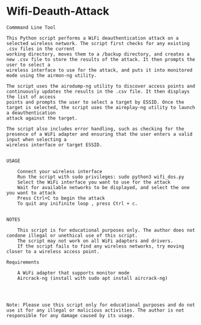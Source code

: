 # Wifi-Deauth-Attack
    Commmand Line Tool

    This Python script performs a WiFi deauthentication attack on a selected wireless network. The script first checks for any existing .csv files in the current
    working directory, moves them to a /backup directory, and creates a new .csv file to store the results of the attack. It then prompts the user to select a
    wireless interface to use for the attack, and puts it into monitored mode using the airmon-ng utility.

    The script uses the airodump-ng utility to discover access points and continuously updates the results in the .csv file. It then displays the list of access
    points and prompts the user to select a target by ESSID. Once the target is selected, the script uses the aireplay-ng utility to launch a deauthentication
    attack against the target.

    The script also includes error handling, such as checking for the presence of a WiFi adapter and ensuring that the user enters a valid input when selecting a
    wireless interface or target ESSID.


    USAGE

        Connect your wireless interface
        Run the script with sudo privileges: sudo python3 wifi_dos.py
        Select the WiFi interface you want to use for the attack
        Wait for available networks to be displayed, and select the one you want to attack
        Press Ctrl+C to begin the attack
        To quit any inifinite loop , press Ctrl + c.


    NOTES

        This script is for educational purposes only. The author does not condone illegal or unethical use of this script.
        The script may not work on all WiFi adapters and drivers.
        If the script fails to find any wireless networks, try moving closer to a wireless access point.

    Requirements

        A WiFi adapter that supports monitor mode
        Aircrack-ng (install with sudo apt install aircrack-ng)


    

    Note: Please use this script only for educational purposes and do not use it for any illegal or malicious activities. The author is not responsible for any damage caused by its usage.

